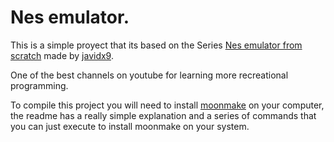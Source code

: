 # Nes emulator.


This is a simple proyect that its based on the Series [Nes emulator from scratch](https://www.youtube.com/watch?v=nViZg02IMQo&list=PLrOv9FMX8xJHqMvSGB_9G9nZZ_4IgteYf) made by [javidx9](https://www.youtube.com/@javidx9).

One of the best channels on youtube for learning more recreational programming.


To compile this project you will need to install [moonmake](https://github.com/ranon-rat/moonmake) on your computer, the readme has a really simple explanation and a series of commands that you can just execute to install moonmake on your system.
